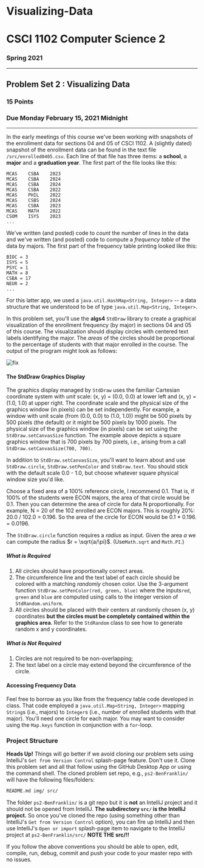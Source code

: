 # Visualizing-Data
# CSCI 1102 Computer Science 2

### Spring 2021

------

## Problem Set 2 : Visualizing Data

### 15 Points

### Due Monday February 15, 2021 Midnight

---

In the early meetings of this course we've been working with snapshots of the enrollment data for sections 04 and 05 of CSCI 1102. A (slightly dated) snapshot of the enrollment data can be found in the text file `/src/enrolled0405.csv`. Each line of that file has three items: a **school**, a **major** and a **graduation year**. The first part of the file looks like this:

```
MCAS    CSBA    2023
MCAS    CSBA    2024
MCAS    CSBA    2024
MCAS    CSBA    2022
MCAS    PHIL    2022
MCAS    CSBS    2024
MCAS    CSBA    2023
MCAS    MATH    2022
CSOM    ISYS    2023
...
```

We've written (and posted) code to *count* the number of lines in the data and we've written (and posted) code to compute a *frequency table* of the data by majors. The first part of the frequency table printing looked like this:

```
BIOC = 3
ISYS = 5
PSYC = 1
MATH = 8
CSBA = 17
NEUR = 2
...
```

For this latter app, we used a `java.util.HashMap<String, Integer>` -- a data structure that we understood to be of type `java.util.Map<String, Integer>`. 

In this problem set, you'll use the **algs4** `StdDraw` library to create a graphical visualization of the enrollment frequency (by major) in sections 04 and 05 of this course. The visualization should display circles with centered text labels identifying the major. The *areas* of the circles should be proportional to the percentage of students with that major enrolled in the course. The output of the program might look as follows:

![fix](./img/bubbles.png)

#### The StdDraw Graphics Display

The graphics display managed by `StdDraw` uses the familiar Cartesian coordinate system with *unit* scale: (x, y) = (0.0, 0.0) at lower left and (x, y) = (1.0, 1.0) at upper right. The coordinate scale and the physical size of the graphics window (in pixels) can be set independently. For example, a window with unit scale (from (0.0, 0.0) to (1.0, 1.0)) might be 500 pixels by 500 pixels (the default) or it might be 500 pixels by 1000 pixels. The physical size of the graphics window (in pixels) can be set using the `StdDraw.setCanvasSize` function. The example above depicts a square graphics window that is 700 pixels by 700 pixels, i.e., arising from a call `StdDraw.setCanvasSize(700, 700)`.

In addition to `StdDraw.setCanvasSize`, you'll want to learn about and use `StdDraw.circle`, `StdDraw.setPenColor` and `StdDraw.text`. You should stick with the default scale 0.0 - 1.0, but choose whatever square physical window size you'd like.  

Choose a fixed area of a 100% reference circle, I recommend 0.1. That is, if 100% of the students were ECON majors, the area of that circle would be 0.1. Then you can determine the area of circle for data N proportionally. For example, N = 20 of the 102 enrolled are ECON majors. This is roughly 20%: 20.0 / 102.0 = 0.196. So the area of the circle for ECON would be 0.1 * 0.196. = 0.0196. 

The `StdDraw.circle` function requires a *radius* as input. Given the area $a$ we can compute the radius $r = \sqrt{a/\pi}$. (Use`Math.sqrt` and `Math.PI`.)

##### What is Required

1. All circles should have proportionally correct areas.
2. The circumference line and the text label of each circle should be colored with a matching *randomly* chosen color. Use the 3-argument function `StdDraw.setPenColor(red, green, blue)` where the inputs`red`, `green` and `blue` are computed using calls to the integer version of `StdRandom.uniform`.
3. All circles should be placed with their centers at randomly chosen (x, y) coordinates **but the circles must be completely contained within the graphics area**. Refer to the `StdRandom` class to see how to generate random x and y coordinates.

##### What is Not Required

1. Circles are not required to be non-overlapping;
2. The text label on a circle may extend beyond the circumference of the circle.

#### Accessing Frequency Data

Feel free to borrow as you like from the frequency table code developed in class. That code employed a `java.util.Map<String, Integer>` mapping `String`s (i.e., majors) to `Integer`s (i.e., number of enrolled students with that major). You'll need one circle for each major. You may want to consider using the `Map.keys` function in conjunction with a `for`-loop. 

### Project Structure

**Heads Up!** Things will go better if we avoid cloning our problem sets using IntelliJ's `Get from Version Control`  splash-page feature. Don't use it. Clone this problem set and all that follow using the GitHub Desktop App or using the command shell. The cloned problem set repo, e.g., `ps2-BenFranklin/`  will have the following files/folders:

```bash
README.md img/ src/
```

The folder `ps2-BenFranklin/` is a git repo but it is **not** an IntelliJ project and it should not be opened from IntelliJ. **The subdirectory `src/` is the IntelliJ project.** So once you've cloned the repo (using something other than IntelliJ's `Get from Version Control` option), you can fire up IntelliJ and then use IntelliJ's `Open or import` splash-page item to navigate to the IntelliJ project at `ps2-BenFranklin/src/` **NOTE THE src/!!** 

If you follow the above conventions you should be able to open, edit, compile, run, debug, commit and push your code to your master repo with no issues.
